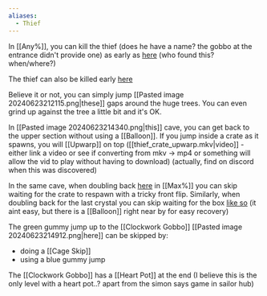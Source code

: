 ```yaml
---
aliases:
  - Thief
---
```

In [[Any%]], you can kill the thief (does he have a name? the gobbo at the entrance didn't provide one) as early as [here](https://youtu.be/dRv3UE2Tbzw&t=438) (who found this? when/where?)

The thief can also be killed early [here](https://youtu.be/lvpVkMP0zHQ&t=1381)

Believe it or not, you can simply jump [[Pasted image 20240623212115.png|these]] gaps around the huge trees. You can even grind up against the tree a little bit and it's OK.

In [[Pasted image 20240623214340.png|this]] cave, you can get back to the upper section without using a [[Balloon]]. If you jump inside a crate as it spawns, you will [[Upwarp]] on top ([[thief_crate_upwarp.mkv|video]] - either link a video or see if converting from mkv -> mp4 or something will allow the vid to play without having to download) (actually, find on discord when this was discovered)

In the same cave, when doubling back [here](https://youtu.be/wdRyuLa9R8M&t=5) in [[Max%]] you can skip waiting for the crate to respawn with a tricky front flip. Similarly, when doubling back for the last crystal you can skip waiting for the box [like so](https://youtu.be/wdRyuLa9R8M&t=47) (it aint easy, but there is a [[Balloon]] right near by for easy recovery)

The green gummy jump up to the [[Clockwork Gobbo]] [[Pasted image 20240623214912.png|here]] can be skipped by:
- doing a [[Cage Skip]]
- using a blue gummy jump

The [[Clockwork Gobbo]] has a [[Heart Pot]] at the end (I believe this is the only level with a heart pot..? apart from the simon says game in sailor hub)